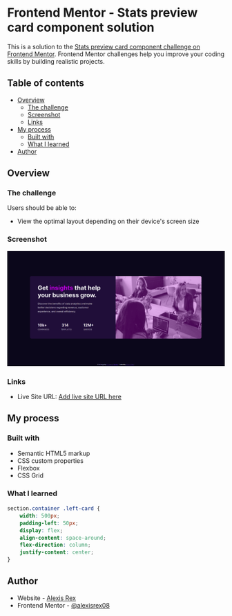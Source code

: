 # Frontend Mentor - Stats preview card component solution

This is a solution to the [Stats preview card component challenge on Frontend Mentor](https://www.frontendmentor.io/challenges/stats-preview-card-component-8JqbgoU62). Frontend Mentor challenges help you improve your coding skills by building realistic projects. 

## Table of contents

- [Overview](#overview)
  - [The challenge](#the-challenge)
  - [Screenshot](#screenshot)
  - [Links](#links)
- [My process](#my-process)
  - [Built with](#built-with)
  - [What I learned](#what-i-learned)
- [Author](#author)

## Overview

### The challenge

Users should be able to:

- View the optimal layout depending on their device's screen size

### Screenshot

![](./screenshot.png)

### Links

- Live Site URL: [Add live site URL here](https://your-live-site-url.com)

## My process

### Built with

- Semantic HTML5 markup
- CSS custom properties
- Flexbox
- CSS Grid

### What I learned

```css
section.container .left-card {
    width: 500px;
    padding-left: 50px;
    display: flex;
    align-content: space-around;
    flex-direction: column;
    justify-content: center;
}
```

## Author

- Website - [Alexis Rex](https://github.com/alexisrex08)
- Frontend Mentor - [@alexisrex08](https://www.frontendmentor.io/profile/alexisrex08)

